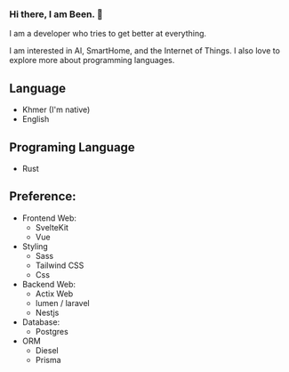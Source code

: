 ### Hi there, I am Been. 👋

I am a developer who tries to get better at everything.

I am interested in AI, SmartHome, and the Internet of Things. I also love to explore more about programming languages.

## Language
- Khmer (I'm native)
- English

## Programing Language
- Rust

## Preference:
- Frontend Web:
  - SvelteKit
  - Vue
- Styling
  - Sass
  - Tailwind CSS
  - Css
- Backend Web:
  - Actix Web
  - lumen / laravel
  - Nestjs
- Database:
  - Postgres
- ORM
  - Diesel
  - Prisma

  

